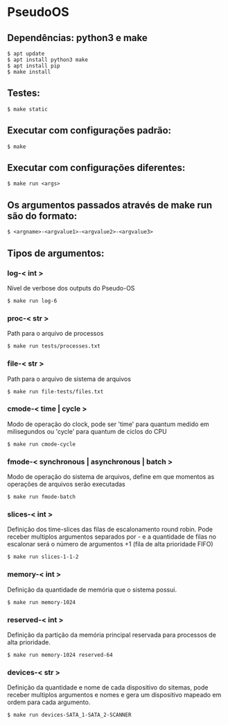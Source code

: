 # PseudoOS

## Dependências: python3 e make

    $ apt update
    $ apt install python3 make
    $ apt install pip
    $ make install

## Testes:

    $ make static

## Executar com configurações padrão:

    $ make

## Executar com configurações diferentes:

    $ make run <args>

## Os argumentos passados através de make run são do formato:

    $ <argname>-<argvalue1>-<argvalue2>-<argvalue3>

## Tipos de argumentos:
### log-< int >
Nível de verbose dos outputs do Pseudo-OS

    $ make run log-6

### proc-< str >
Path para o arquivo de processos

    $ make run tests/processes.txt

### file-< str >
Path para o arquivo de sistema de arquivos

    $ make run file-tests/files.txt


### cmode-< time | cycle >
Modo de operação do clock, pode ser 'time' para quantum medido em milisegundos
ou 'cycle' para quantum de ciclos do CPU

    $ make run cmode-cycle

### fmode-< synchronous | asynchronous | batch >
Modo de operação do sistema de arquivos, define em que momentos as operações de
arquivos serão executadas

    $ make run fmode-batch

### slices-< int >
Definição dos time-slices das filas de escalonamento round robin. Pode receber
multiplos argumentos separados por - e a quantidade de filas no escalonar será
o número de argumentos +1 (fila de alta prioridade FIFO)

    $ make run slices-1-1-2

### memory-< int >
Definição da quantidade de memória que o sistema possui.

    $ make run memory-1024

### reserved-< int >
Definição da partição da memória principal reservada para processos de alta
prioridade.

    $ make run memory-1024 reserved-64

### devices-< str >
Definição da quantidade e nome de cada dispositivo do sitemas, pode receber
multiplos argumentos e nomes e gera um dispositivo mapeado em ordem para cada
argumento.

    $ make run devices-SATA_1-SATA_2-SCANNER
